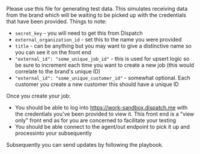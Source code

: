 Please use this file for generating test data. This simulates receiving data from the brand which will be waiting to be picked up with the credentials that have been provided. Things to note:

* `secret_key` - you will need to get this from Dispatch
* `external_organization_id` - set this to the name you were provided
* `title` - can be anything but you may want to give a distinctive name so you can see it on the front end
* `"external_id": "some_unique_job_id"` - this is used for upsert logic so be sure to increment each time you want to create a new job (this would correlate to the brand's unique ID)
* `"external_id": "some_unique_customer_id"` - somewhat optional. Each customer you create a new customer this should have a unique ID


Once you create your job:
* You should be able to log into https://work-sandbox.dispatch.me with the credentials you've been provided to view it. This front end is a "view only" front end as for you are concerned to facilitate your testing
* You should be able connect to the agent/out endpoint to pick it up and processinto your subsequently

Subsequently you can send updates by following the playbook.